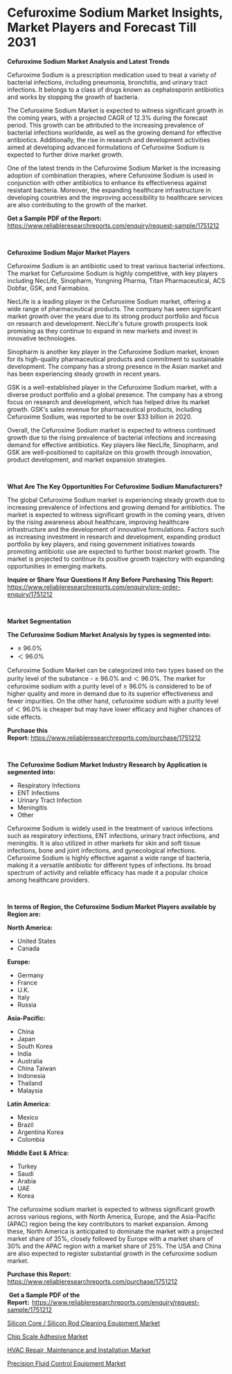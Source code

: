 <p><h1>Cefuroxime Sodium Market Insights, Market Players and Forecast Till 2031</h1></p><p><strong>Cefuroxime Sodium Market Analysis and Latest Trends</strong></p>
<p><p>Cefuroxime Sodium is a prescription medication used to treat a variety of bacterial infections, including pneumonia, bronchitis, and urinary tract infections. It belongs to a class of drugs known as cephalosporin antibiotics and works by stopping the growth of bacteria.</p><p>The Cefuroxime Sodium Market is expected to witness significant growth in the coming years, with a projected CAGR of 12.3% during the forecast period. This growth can be attributed to the increasing prevalence of bacterial infections worldwide, as well as the growing demand for effective antibiotics. Additionally, the rise in research and development activities aimed at developing advanced formulations of Cefuroxime Sodium is expected to further drive market growth.</p><p>One of the latest trends in the Cefuroxime Sodium Market is the increasing adoption of combination therapies, where Cefuroxime Sodium is used in conjunction with other antibiotics to enhance its effectiveness against resistant bacteria. Moreover, the expanding healthcare infrastructure in developing countries and the improving accessibility to healthcare services are also contributing to the growth of the market.</p></p>
<p><strong>Get a Sample PDF of the Report:&nbsp;</strong> <a href="https://www.reliableresearchreports.com/enquiry/request-sample/1751212">https://www.reliableresearchreports.com/enquiry/request-sample/1751212</a></p>
<p>&nbsp;</p>
<p><strong>Cefuroxime Sodium Major Market Players</strong></p>
<p><p>Cefuroxime Sodium is an antibiotic used to treat various bacterial infections. The market for Cefuroxime Sodium is highly competitive, with key players including NecLife, Sinopharm, Yongning Pharma, Titan Pharmaceutical, ACS Dobfar, GSK, and Farmabios.</p><p>NecLife is a leading player in the Cefuroxime Sodium market, offering a wide range of pharmaceutical products. The company has seen significant market growth over the years due to its strong product portfolio and focus on research and development. NecLife's future growth prospects look promising as they continue to expand in new markets and invest in innovative technologies.</p><p>Sinopharm is another key player in the Cefuroxime Sodium market, known for its high-quality pharmaceutical products and commitment to sustainable development. The company has a strong presence in the Asian market and has been experiencing steady growth in recent years.</p><p>GSK is a well-established player in the Cefuroxime Sodium market, with a diverse product portfolio and a global presence. The company has a strong focus on research and development, which has helped drive its market growth. GSK's sales revenue for pharmaceutical products, including Cefuroxime Sodium, was reported to be over $33 billion in 2020.</p><p>Overall, the Cefuroxime Sodium market is expected to witness continued growth due to the rising prevalence of bacterial infections and increasing demand for effective antibiotics. Key players like NecLife, Sinopharm, and GSK are well-positioned to capitalize on this growth through innovation, product development, and market expansion strategies.</p></p>
<p>&nbsp;</p>
<p><strong>What Are The Key Opportunities For Cefuroxime Sodium Manufacturers?</strong></p>
<p><p>The global Cefuroxime Sodium market is experiencing steady growth due to increasing prevalence of infections and growing demand for antibiotics. The market is expected to witness significant growth in the coming years, driven by the rising awareness about healthcare, improving healthcare infrastructure and the development of innovative formulations. Factors such as increasing investment in research and development, expanding product portfolio by key players, and rising government initiatives towards promoting antibiotic use are expected to further boost market growth. The market is projected to continue its positive growth trajectory with expanding opportunities in emerging markets.</p></p>
<p><strong>Inquire or Share Your Questions If Any Before Purchasing This Report:</strong> <a href="https://www.reliableresearchreports.com/enquiry/pre-order-enquiry/1751212">https://www.reliableresearchreports.com/enquiry/pre-order-enquiry/1751212</a></p>
<p>&nbsp;</p>
<p><strong>Market Segmentation</strong></p>
<p><strong>The Cefuroxime Sodium Market Analysis by types is segmented into:</strong></p>
<p><ul><li>≥ 96.0%</li><li>＜ 96.0%</li></ul></p>
<p><p>Cefuroxime Sodium Market can be categorized into two types based on the purity level of the substance - ≥ 96.0% and ＜ 96.0%. The market for cefuroxime sodium with a purity level of ≥ 96.0% is considered to be of higher quality and more in demand due to its superior effectiveness and fewer impurities. On the other hand, cefuroxime sodium with a purity level of ＜ 96.0% is cheaper but may have lower efficacy and higher chances of side effects.</p></p>
<p><strong>Purchase this Report:&nbsp;</strong><a href="https://www.reliableresearchreports.com/purchase/1751212">https://www.reliableresearchreports.com/purchase/1751212</a></p>
<p>&nbsp;</p>
<p><strong>The Cefuroxime Sodium Market Industry Research by Application is segmented into:</strong></p>
<p><ul><li>Respiratory Infections</li><li>ENT Infections</li><li>Urinary Tract Infection</li><li>Meningitis</li><li>Other</li></ul></p>
<p><p>Cefuroxime Sodium is widely used in the treatment of various infections such as respiratory infections, ENT infections, urinary tract infections, and meningitis. It is also utilized in other markets for skin and soft tissue infections, bone and joint infections, and gynecological infections. Cefuroxime Sodium is highly effective against a wide range of bacteria, making it a versatile antibiotic for different types of infections. Its broad spectrum of activity and reliable efficacy has made it a popular choice among healthcare providers.</p></p>
<p>&nbsp;</p>
<p><strong>In terms of Region, the Cefuroxime Sodium Market Players available by Region are:</strong></p>
<p>
    <p> <strong> North America: </strong>
        <ul>
            <li>United States</li>
            <li>Canada</li>
        </ul>
        </p> 
    <p> <strong> Europe: </strong>
        <ul>
            <li>Germany</li>
            <li>France</li>
            <li>U.K.</li>
            <li>Italy</li>
            <li>Russia</li>
        </ul>
        </p> 
    <p> <strong> Asia-Pacific: </strong>
        <ul>
            <li>China</li>
            <li>Japan</li>
            <li>South Korea</li>
            <li>India</li>
            <li>Australia</li>
            <li>China Taiwan</li>
            <li>Indonesia</li>
            <li>Thailand</li>
            <li>Malaysia</li>
        </ul>
        </p> 
    <p> <strong> Latin America: </strong>
        <ul>
            <li>Mexico</li>
            <li>Brazil</li>
            <li>Argentina Korea</li>
            <li>Colombia</li>
        </ul>
        </p> 
    <p> <strong> Middle East & Africa: </strong>
        <ul>
            <li>Turkey</li>
            <li>Saudi</li>
            <li>Arabia</li>
            <li>UAE</li>
            <li>Korea</li>
        </ul>
    </p>
    </p>
<p><p>The cefuroxime sodium market is expected to witness significant growth across various regions, with North America, Europe, and the Asia-Pacific (APAC) region being the key contributors to market expansion. Among these, North America is anticipated to dominate the market with a projected market share of 35%, closely followed by Europe with a market share of 30% and the APAC region with a market share of 25%. The USA and China are also expected to register substantial growth in the cefuroxime sodium market.</p></p>
<p><strong>Purchase this Report: </strong><a href="https://www.reliableresearchreports.com/purchase/1751212">https://www.reliableresearchreports.com/purchase/1751212</a></p>
<p>&nbsp;<strong>Get a Sample PDF of the Report:&nbsp;&nbsp;</strong><a href="https://www.reliableresearchreports.com/enquiry/request-sample/1751212">https://www.reliableresearchreports.com/enquiry/request-sample/1751212</a></p>
<p><strong></strong></p>
<p><p><a href="https://view.publitas.com/reportprime-1/silicon-core-silicon-rod-cleaning-equipment-market-dynamics-2023-2030-also-about-its-market-trends-projections-and-opportunities/">Silicon Core / Silicon Rod Cleaning Equipment Market</a></p><p><a href="https://view.publitas.com/reportprime-1/chip-scale-adhesive-market-dynamics-2023-2030-also-about-its-market-trends-projections-and-opportunities/">Chip Scale Adhesive Market</a></p><p><a href="https://butternut-bug-553.notion.site/HVAC-Repair-Maintenance-and-Installation-Market-Challenges-Opportunities-and-Growth-Drivers-and--eaff6bbdca5240fd9bd5a984f9c4677d">HVAC Repair, Maintenance and Installation Market</a></p><p><a href="https://view.publitas.com/reportprime-1/precision-fluid-control-equipment-market-size-evaluating-its-market-trends-growth-and-projections-2023-2030/">Precision Fluid Control Equipment Market</a></p></p>